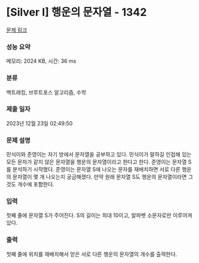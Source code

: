 # [Silver I] 행운의 문자열 - 1342 

[문제 링크](https://www.acmicpc.net/problem/1342) 

### 성능 요약

메모리: 2024 KB, 시간: 36 ms

### 분류

백트래킹, 브루트포스 알고리즘, 수학

### 제출 일자

2023년 12월 23일 02:49:50

### 문제 설명

<p>민식이와 준영이는 자기 방에서 문자열을 공부하고 있다. 민식이가 말하길 인접해 있는 모든 문자가 같지 않은 문자열을 행운의 문자열이라고 한다고 한다. 준영이는 문자열 S를 분석하기 시작했다. 준영이는 문자열 S에 나오는 문자를 재배치하면 서로 다른 행운의 문자열이 몇 개 나오는지 궁금해졌다. 만약 원래 문자열 S도 행운의 문자열이라면 그것도 개수에 포함한다.</p>

### 입력 

 <p>첫째 줄에 문자열 S가 주어진다. S의 길이는 최대 10이고, 알파벳 소문자로만 이루어져 있다.</p>

### 출력 

 <p>첫째 줄에 위치를 재배치해서 얻은 서로 다른 행운의 문자열의 개수를 출력한다.</p>

